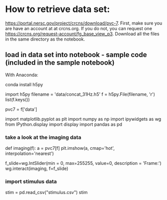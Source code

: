 
# How to retrieve data set:

https://portal.nersc.gov/project/crcns/download/pvc-7. 
First, make sure you are have an account at at crcns.org. If you do not, you can request one https://crcns.org/request-account/fg_base_view_p3.
Download all the files in the same directory as the notebook.



## load in data set into notebook - sample code (included in the sample notebook)
With Anaconda:

conda install h5py

import h5py
filename = 'data/concat_31Hz.h5'
f = h5py.File(filename, 'r')
list(f.keys())

pvc7 = f['data']


import matplotlib.pyplot as plt
import numpy as np
import ipywidgets as wg
from IPython.display import display
import pandas as pd

### take a look at the imaging data
def imaging(f):
    a = pvc7[f]
    plt.imshow(a, cmap='hot', interpolation='nearest')

f_slide=wg.IntSlider(min = 0, max=255255, value=0, description = 'Frame:')
wg.interact(imaging, f=f_slide)

### import stimulus data
stim = pd.read_csv("stimulus.csv")
stim